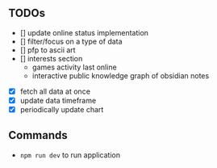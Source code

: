 ## TODOs
- [] update online status implementation
- [] filter/focus on a type of data
- [] pfp to ascii art
- [] interests section
    - games activity last online
    - interactive public knowledge graph of obsidian notes

- [x] fetch all data at once
- [x] update data timeframe
- [x] periodically update chart

## Commands
- `npm run dev` to run application